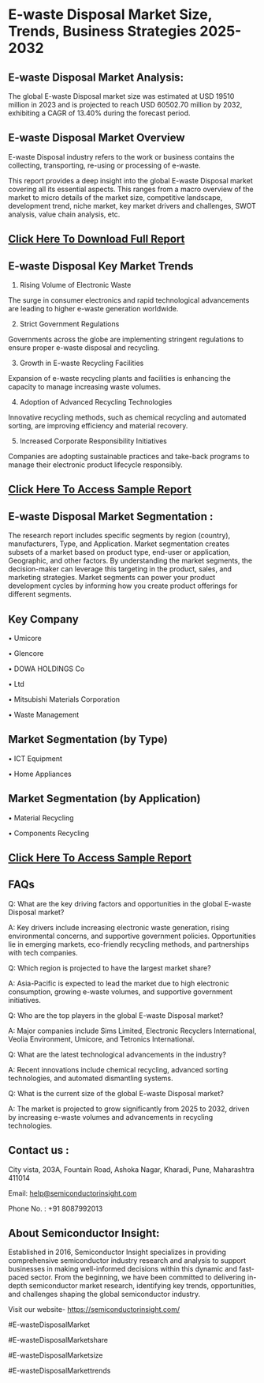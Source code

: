 E-waste Disposal Market Size, Trends, Business Strategies 2025-2032
=
E-waste Disposal Market Analysis:
-
The global E-waste Disposal market size was estimated at USD 19510 million in 2023 and is projected to reach USD 60502.70 million by 2032, exhibiting a CAGR of 13.40% during the forecast period.

E-waste Disposal Market Overview
-
E-waste Disposal industry refers to the work or business contains the collecting, transporting, re-using or processing of e-waste.

This report provides a deep insight into the global E-waste Disposal market covering all its essential aspects. This ranges from a macro overview of the market to micro details of the market size, competitive landscape, development trend, niche market, key market drivers and challenges, SWOT analysis, value chain analysis, etc.

[Click Here To Download Full Report](https://semiconductorinsight.com/report/e-waste-disposal-market/)
-
E-waste Disposal  Key Market Trends  
-
1.	Rising Volume of Electronic Waste

The surge in consumer electronics and rapid technological advancements are leading to higher e-waste generation worldwide.

2.	Strict Government Regulations

Governments across the globe are implementing stringent regulations to ensure proper e-waste disposal and recycling.

3.	Growth in E-waste Recycling Facilities

Expansion of e-waste recycling plants and facilities is enhancing the capacity to manage increasing waste volumes.

4.	Adoption of Advanced Recycling Technologies

Innovative recycling methods, such as chemical recycling and automated sorting, are improving efficiency and material recovery.

5.	Increased Corporate Responsibility Initiatives

Companies are adopting sustainable practices and take-back programs to manage their electronic product lifecycle responsibly.

[Click Here To Access Sample Report](https://semiconductorinsight.com/download-sample-report/?product_id=76928)
-
E-waste Disposal Market Segmentation :
-
The research report includes specific segments by region (country), manufacturers, Type, and Application. Market segmentation creates subsets of a market based on product type, end-user or application, Geographic, and other factors. By understanding the market segments, the decision-maker can leverage this targeting in the product, sales, and marketing strategies. Market segments can power your product development cycles by informing how you create product offerings for different segments.

Key Company
-
•	Umicore

•	Glencore

•	DOWA HOLDINGS Co

•	Ltd

•	Mitsubishi Materials Corporation

•	Waste Management

Market Segmentation (by Type)
-
•	ICT Equipment

•	Home Appliances

Market Segmentation (by Application)
-
•	Material Recycling

•	Components Recycling

[Click Here To Access Sample Report](https://semiconductorinsight.com/download-sample-report/?product_id=76928)
-
FAQs
-
Q: What are the key driving factors and opportunities in the global E-waste Disposal market?

A: Key drivers include increasing electronic waste generation, rising environmental concerns, and supportive government policies. Opportunities lie in emerging markets, eco-friendly recycling methods, and partnerships with tech companies.

Q: Which region is projected to have the largest market share?

A: Asia-Pacific is expected to lead the market due to high electronic consumption, growing e-waste volumes, and supportive government initiatives.

Q: Who are the top players in the global E-waste Disposal market?

A: Major companies include Sims Limited, Electronic Recyclers International, Veolia Environment, Umicore, and Tetronics International.

Q: What are the latest technological advancements in the industry?

A: Recent innovations include chemical recycling, advanced sorting technologies, and automated dismantling systems.

Q: What is the current size of the global E-waste Disposal market?

A: The market is projected to grow significantly from 2025 to 2032, driven by increasing e-waste volumes and advancements in recycling technologies.

Contact us : 
-
City vista, 203A, Fountain Road, Ashoka Nagar, Kharadi, Pune, Maharashtra 411014

Email: help@semiconductorinsight.com

Phone No. : +91 8087992013

About Semiconductor Insight:
-
Established in 2016, Semiconductor Insight specializes in providing comprehensive semiconductor industry research and analysis to support businesses in making well-informed decisions within this dynamic and fast-paced sector. From the beginning, we have been committed to delivering in-depth semiconductor market research, identifying key trends, opportunities, and challenges shaping the global semiconductor industry.

Visit our website- https://semiconductorinsight.com/

#E-wasteDisposalMarket

#E-wasteDisposalMarketshare

#E-wasteDisposalMarketsize

#E-wasteDisposalMarkettrends




